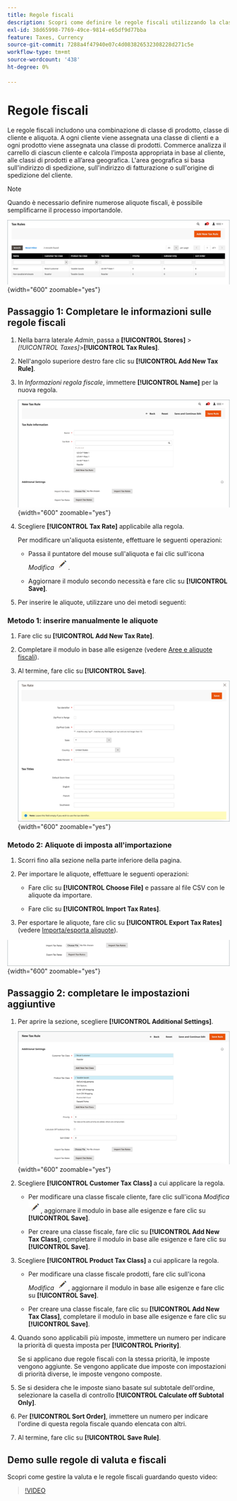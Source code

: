 ```yaml
---
title: Regole fiscali
description: Scopri come definire le regole fiscali utilizzando la classe di prodotto, la classe di cliente e l’aliquota.
exl-id: 38d65998-7769-49ce-9814-e65df9d77bba
feature: Taxes, Currency
source-git-commit: 7288a4f47940e07c4d083826532308228d271c5e
workflow-type: tm+mt
source-wordcount: '438'
ht-degree: 0%

---
```


# Regole fiscali

Le regole fiscali includono una combinazione di classe di prodotto, classe di cliente e aliquota. A ogni cliente viene assegnata una classe di clienti e a ogni prodotto viene assegnata una classe di prodotti. Commerce analizza il carrello di ciascun cliente e calcola l’imposta appropriata in base al cliente, alle classi di prodotti e all’area geografica. L&#39;area geografica si basa sull&#39;indirizzo di spedizione, sull&#39;indirizzo di fatturazione o sull&#39;origine di spedizione del cliente.

>[!NOTE]
>
>Quando è necessario definire numerose aliquote fiscali, è possibile semplificarne il processo importandole.

![Regole fiscali](./assets/tax-rules.png){width="600" zoomable="yes"}

## Passaggio 1: Completare le informazioni sulle regole fiscali

1. Nella barra laterale _Admin_, passa a **[!UICONTROL Stores]** > _[!UICONTROL Taxes]_>**[!UICONTROL Tax Rules]**.

1. Nell&#39;angolo superiore destro fare clic su **[!UICONTROL Add New Tax Rule]**.

1. In _Informazioni regola fiscale_, immettere **[!UICONTROL Name]** per la nuova regola.

   ![Informazioni sulle regole fiscali](./assets/tax-rule-information.png){width="600" zoomable="yes"}

1. Scegliere **[!UICONTROL Tax Rate]** applicabile alla regola.

   Per modificare un&#39;aliquota esistente, effettuare le seguenti operazioni:

   - Passa il puntatore del mouse sull&#39;aliquota e fai clic sull&#39;icona _Modifica_ ![Icona matita](../assets/icon-edit-pencil.png).

   - Aggiornare il modulo secondo necessità e fare clic su **[!UICONTROL Save]**.

1. Per inserire le aliquote, utilizzare uno dei metodi seguenti:

### Metodo 1: inserire manualmente le aliquote

1. Fare clic su **[!UICONTROL Add New Tax Rate]**.

1. Completare il modulo in base alle esigenze (vedere [Aree e aliquote fiscali](tax-zones-rates.md)).

1. Al termine, fare clic su **[!UICONTROL Save]**.

   ![Nuova aliquota](./assets/tax-rate-create-new.png){width="600" zoomable="yes"}

### Metodo 2: Aliquote di imposta all&#39;importazione

1. Scorri fino alla sezione nella parte inferiore della pagina.

1. Per importare le aliquote, effettuare le seguenti operazioni:

   - Fare clic su **[!UICONTROL Choose File]** e passare al file CSV con le aliquote da importare.

   - Fare clic su **[!UICONTROL Import Tax Rates]**.

1. Per esportare le aliquote, fare clic su **[!UICONTROL Export Tax Rates]** (vedere [Importa/esporta aliquote](../systems/data-transfer-tax-rates.md)).

![Importa/Esporta Aliquote Fiscali](./assets/tax-rule-new-import-export.png){width="600" zoomable="yes"}

## Passaggio 2: completare le impostazioni aggiuntive

1. Per aprire la sezione, scegliere **[!UICONTROL Additional Settings]**.

   ![Impostazioni aggiuntive per la regola fiscale](./assets/tax-class-additional-settings.png){width="600" zoomable="yes"}

1. Scegliere **[!UICONTROL Customer Tax Class]** a cui applicare la regola.

   - Per modificare una classe fiscale cliente, fare clic sull&#39;icona _Modifica_ ![Icona matita](../assets/icon-edit-pencil.png), aggiornare il modulo in base alle esigenze e fare clic su **[!UICONTROL Save]**.

   - Per creare una classe fiscale, fare clic su **[!UICONTROL Add New Tax Class]**, completare il modulo in base alle esigenze e fare clic su **[!UICONTROL Save]**.

1. Scegliere **[!UICONTROL Product Tax Class]** a cui applicare la regola.

   - Per modificare una classe fiscale prodotti, fare clic sull&#39;icona _Modifica_ ![Icona matita](../assets/icon-edit-pencil.png), aggiornare il modulo in base alle esigenze e fare clic su **[!UICONTROL Save]**.

   - Per creare una classe fiscale, fare clic su **[!UICONTROL Add New Tax Class]**, completare il modulo in base alle esigenze e fare clic su **[!UICONTROL Save]**.

1. Quando sono applicabili più imposte, immettere un numero per indicare la priorità di questa imposta per **[!UICONTROL Priority]**.

   Se si applicano due regole fiscali con la stessa priorità, le imposte vengono aggiunte. Se vengono applicate due imposte con impostazioni di priorità diverse, le imposte vengono composte.

1. Se si desidera che le imposte siano basate sul subtotale dell&#39;ordine, selezionare la casella di controllo **[!UICONTROL Calculate off Subtotal Only]**.

1. Per **[!UICONTROL Sort Order]**, immettere un numero per indicare l&#39;ordine di questa regola fiscale quando elencata con altri.

1. Al termine, fare clic su **[!UICONTROL Save Rule]**.

## Demo sulle regole di valuta e fiscali

Scopri come gestire la valuta e le regole fiscali guardando questo video:

>[!VIDEO](https://video.tv.adobe.com/v/343657/?quality=12&learn=on)
